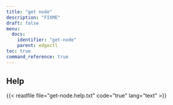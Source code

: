 ```yaml
---
title: "get node"
description: "FIXME"
draft: false
menu:
  docs:
    identifier: "get-node"
    parent: edgectl
toc: true
command_reference: true
---
```


## Help

{{< readfile file="get-node.help.txt" code="true" lang="text" >}}
